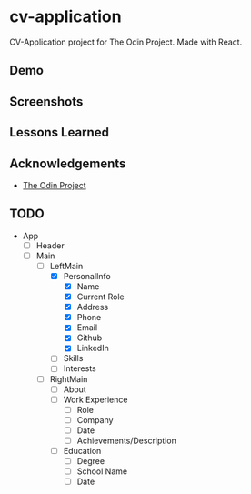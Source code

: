 # cv-application

CV-Application project for The Odin Project. Made with React.

## Demo

## Screenshots

## Lessons Learned

## Acknowledgements

- [The Odin Project](https://www.theodinproject.com/)

## TODO

- App
  - [ ] Header
  - [ ] Main
    - [ ] LeftMain
      - [x] PersonalInfo
        - [x] Name
        - [x] Current Role
        - [x] Address
        - [x] Phone
        - [x] Email
        - [x] Github
        - [x] LinkedIn
      - [ ] Skills
      - [ ] Interests
    - [ ] RightMain
      - [ ] About
      - [ ] Work Experience
        - [ ] Role
        - [ ] Company
        - [ ] Date
        - [ ] Achievements/Description
      - [ ] Education
        - [ ] Degree
        - [ ] School Name
        - [ ] Date
